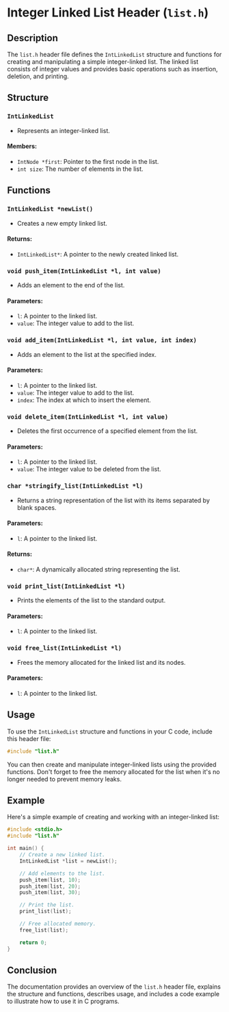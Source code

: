 # Integer Linked List Header (`list.h`)

## Description

The `list.h` header file defines the `IntLinkedList` structure and functions for creating and manipulating a simple integer-linked list. The linked list consists of integer values and provides basic operations such as insertion, deletion, and printing.

## Structure

### `IntLinkedList`

- Represents an integer-linked list.

#### Members:

- `IntNode *first`: Pointer to the first node in the list.
- `int size`: The number of elements in the list.

## Functions

### `IntLinkedList *newList()`

- Creates a new empty linked list.

#### Returns:

- `IntLinkedList*`: A pointer to the newly created linked list.

### `void push_item(IntLinkedList *l, int value)`

- Adds an element to the end of the list.

#### Parameters:

- `l`: A pointer to the linked list.
- `value`: The integer value to add to the list.

### `void add_item(IntLinkedList *l, int value, int index)`

- Adds an element to the list at the specified index.

#### Parameters:

- `l`: A pointer to the linked list.
- `value`: The integer value to add to the list.
- `index`: The index at which to insert the element.

### `void delete_item(IntLinkedList *l, int value)`

- Deletes the first occurrence of a specified element from the list.

#### Parameters:

- `l`: A pointer to the linked list.
- `value`: The integer value to be deleted from the list.

### `char *stringify_list(IntLinkedList *l)`

- Returns a string representation of the list with its items separated by blank spaces.

#### Parameters:

- `l`: A pointer to the linked list.

#### Returns:

- `char*`: A dynamically allocated string representing the list.

### `void print_list(IntLinkedList *l)`

- Prints the elements of the list to the standard output.

#### Parameters:

- `l`: A pointer to the linked list.

### `void free_list(IntLinkedList *l)`

- Frees the memory allocated for the linked list and its nodes.

#### Parameters:

- `l`: A pointer to the linked list.

## Usage

To use the `IntLinkedList` structure and functions in your C code, include this header file:

```c
#include "list.h"
```

You can then create and manipulate integer-linked lists using the provided functions. Don't forget to free the memory allocated for the list when it's no longer needed to prevent memory leaks.

## Example

Here's a simple example of creating and working with an integer-linked list:

```c
#include <stdio.h>
#include "list.h"

int main() {
    // Create a new linked list.
    IntLinkedList *list = newList();

    // Add elements to the list.
    push_item(list, 10);
    push_item(list, 20);
    push_item(list, 30);

    // Print the list.
    print_list(list);

    // Free allocated memory.
    free_list(list);

    return 0;
}
```

## Conclusion

The documentation provides an overview of the `list.h` header file, explains the structure and functions, describes usage, and includes a code example to illustrate how to use it in C programs.
